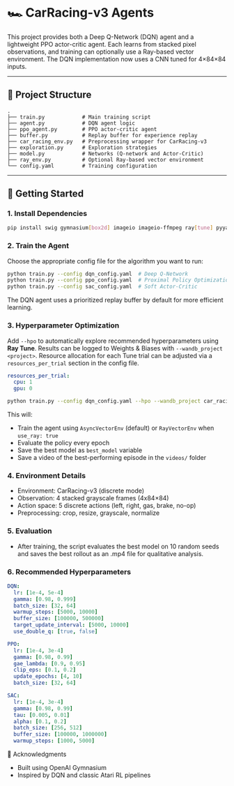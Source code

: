 # 🏎️ CarRacing-v3 Agents

This project provides both a Deep Q-Network (DQN) agent and a lightweight PPO actor-critic agent. Each learns from stacked pixel observations, and training can optionally use a Ray-based vector environment. The DQN implementation now uses a CNN tuned for 4×84×84 inputs.

---

## 📂 Project Structure
```text
.
├── train.py            # Main training script
├── agent.py            # DQN agent logic
├── ppo_agent.py        # PPO actor-critic agent
├── buffer.py           # Replay buffer for experience replay
├── car_racing_env.py   # Preprocessing wrapper for CarRacing-v3
├── exploration.py      # Exploration strategies
├── model.py            # Networks (Q-network and Actor-Critic)
├── ray_env.py          # Optional Ray-based vector environment
└── config.yaml         # Training configuration
```
---

## 🚀 Getting Started

### 1. Install Dependencies

```bash
pip install swig gymnasium[box2d] imageio imageio-ffmpeg ray[tune] pyyaml optuna
```

### 2. Train the Agent

Choose the appropriate config file for the algorithm you want to run:

```bash
python train.py --config dqn_config.yaml  # Deep Q-Network
python train.py --config ppo_config.yaml  # Proximal Policy Optimization
python train.py --config sac_config.yaml  # Soft Actor-Critic
```

The DQN agent uses a prioritized replay buffer by default for more efficient learning.

### 3. Hyperparameter Optimization

Add `--hpo` to automatically explore recommended hyperparameters using **Ray Tune**.
Results can be logged to Weights & Biases with `--wandb_project <project>`.
Resource allocation for each Tune trial can be adjusted via a `resources_per_trial` section in the config file.

```yaml
resources_per_trial:
  cpu: 1
  gpu: 0
```

```bash
python train.py --config dqn_config.yaml --hpo --wandb_project car_racing
```

This will:
- Train the agent using `AsyncVectorEnv` (default) or `RayVectorEnv` when `use_ray: true`
- Evaluate the policy every epoch
- Save the best model as `best_model` variable
- Save a video of the best-performing episode in the `videos/` folder

### 4. Environment Details
- Environment: CarRacing-v3 (discrete mode)
- Observation: 4 stacked grayscale frames (4x84×84)
- Action space: 5 discrete actions (left, right, gas, brake, no-op)
- Preprocessing: crop, resize, grayscale, normalize

### 5. Evaluation
- After training, the script evaluates the best model on 10 random seeds and saves the best rollout as an .mp4 file for qualitative analysis.

### 6. Recommended Hyperparameters

```yaml
DQN:
  lr: [1e-4, 5e-4]
  gamma: [0.98, 0.999]
  batch_size: [32, 64]
  warmup_steps: [5000, 10000]
  buffer_size: [100000, 500000]
  target_update_interval: [5000, 10000]
  use_double_q: [true, false]

PPO:
  lr: [1e-4, 3e-4]
  gamma: [0.98, 0.99]
  gae_lambda: [0.9, 0.95]
  clip_eps: [0.1, 0.2]
  update_epochs: [4, 10]
  batch_size: [32, 64]

SAC:
  lr: [1e-4, 3e-4]
  gamma: [0.98, 0.99]
  tau: [0.005, 0.01]
  alpha: [0.1, 0.2]
  batch_size: [256, 512]
  buffer_size: [100000, 1000000]
  warmup_steps: [1000, 5000]
```

📌 Acknowledgments
- Built using OpenAI Gymnasium
- Inspired by DQN and classic Atari RL pipelines
